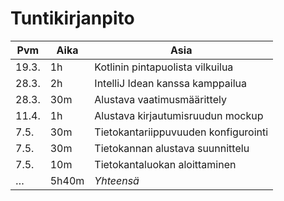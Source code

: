 # Tuntikirjanpito

Pvm   | Aika  | Asia
------|-------|-----
19.3. | 1h    | Kotlinin pintapuolista vilkuilua
28.3. | 2h    | IntelliJ Idean kanssa kamppailua
28.3. | 30m   | Alustava vaatimusmäärittely
11.4. | 1h    | Alustava kirjautumisruudun mockup
7.5.  | 30m   | Tietokantariippuvuuden konfigurointi
7.5.  | 30m   | Tietokannan alustava suunnittelu
7.5.  | 10m   | Tietokantaluokan aloittaminen
…     | 5h40m | *Yhteensä*
